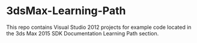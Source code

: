 3dsMax-Learning-Path
====================

This repo contains Visual Studio 2012 projects for example code located in the 3ds Max 2015 SDK Documentation Learning Path section.
